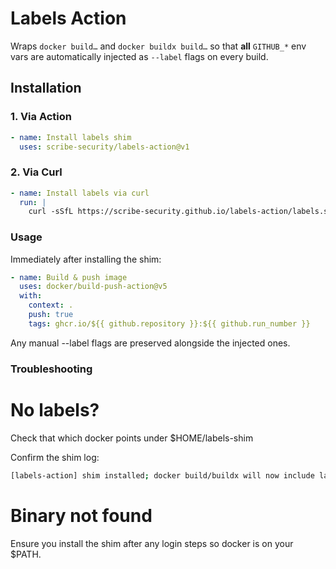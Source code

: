 # Labels Action

Wraps `docker build…` and `docker buildx build…` so that **all** `GITHUB_*` env vars
are automatically injected as `--label` flags on every build.

## Installation

### 1. Via Action

```yaml
- name: Install labels shim
  uses: scribe-security/labels-action@v1
```

### 2. Via Curl
```yaml
- name: Install labels via curl
  run: |
    curl -sSfL https://scribe-security.github.io/labels-action/labels.sh | bash
```

### Usage

Immediately after installing the shim:

```yaml
- name: Build & push image
  uses: docker/build-push-action@v5
  with:
    context: .
    push: true
    tags: ghcr.io/${{ github.repository }}:${{ github.run_number }}
```
Any manual --label flags are preserved alongside the injected ones.

### Troubleshooting
# No labels?

Check that which docker points under $HOME/labels-shim

Confirm the shim log:

```bash
[labels-action] shim installed; docker build/buildx will now include labels
```
# Binary not found
Ensure you install the shim after any login steps so docker is on your $PATH.


